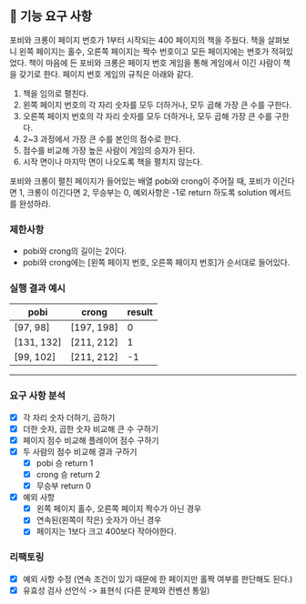 ## 🚀 기능 요구 사항

포비와 크롱이 페이지 번호가 1부터 시작되는 400 페이지의 책을 주웠다. 책을 살펴보니 왼쪽 페이지는 홀수, 오른쪽 페이지는 짝수 번호이고 모든 페이지에는 번호가 적혀있었다. 책이 마음에 든 포비와 크롱은 페이지 번호 게임을 통해 게임에서 이긴 사람이 책을 갖기로 한다. 페이지 번호 게임의 규칙은 아래와 같다.

1. 책을 임의로 펼친다.
2. 왼쪽 페이지 번호의 각 자리 숫자를 모두 더하거나, 모두 곱해 가장 큰 수를 구한다.
3. 오른쪽 페이지 번호의 각 자리 숫자를 모두 더하거나, 모두 곱해 가장 큰 수를 구한다.
4. 2~3 과정에서 가장 큰 수를 본인의 점수로 한다.
5. 점수를 비교해 가장 높은 사람이 게임의 승자가 된다.
6. 시작 면이나 마지막 면이 나오도록 책을 펼치지 않는다.

포비와 크롱이 펼친 페이지가 들어있는 배열 pobi와 crong이 주어질 때, 포비가 이긴다면 1, 크롱이 이긴다면 2, 무승부는 0, 예외사항은 -1로 return 하도록 solution 메서드를 완성하라.

### 제한사항

- pobi와 crong의 길이는 2이다.
- pobi와 crong에는 [왼쪽 페이지 번호, 오른쪽 페이지 번호]가 순서대로 들어있다.

### 실행 결과 예시

| pobi       | crong      | result |
| ---------- | ---------- | ------ |
| [97, 98]   | [197, 198] | 0      |
| [131, 132] | [211, 212] | 1      |
| [99, 102]  | [211, 212] | -1     |

---

### 요구 사항 분석

- [x] 각 자리 숫자 더하기, 곱하기
- [x] 더한 숫자, 곱한 숫자 비교해 큰 수 구하기
- [x] 페이지 점수 비교해 플레이어 점수 구하기
- [x] 두 사람의 점수 비교해 결과 구하기
  - [x] pobi 승 return 1
  - [x] crong 승 return 2
  - [x] 무승부 return 0
- [x] 예외 사항
  - [x] 왼쪽 페이지 홀수, 오른쪽 페이지 짝수가 아닌 경우
  - [x] 연속된(왼쪽이 작은) 숫자가 아닌 경우
  - [x] 페이지는 1보다 크고 400보다 작아야한다.

### 리팩토링

- [x] 예외 사항 수정 (연속 조건이 있기 때문에 한 페이지만 홀짝 여부를 판단해도 된다.)
- [x] 유효성 검사 선언식 -> 표현식 (다른 문제와 컨벤션 통일)
